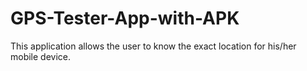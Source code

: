 # GPS-Tester-App-with-APK
This application allows the user to know the exact location for his/her mobile device.
